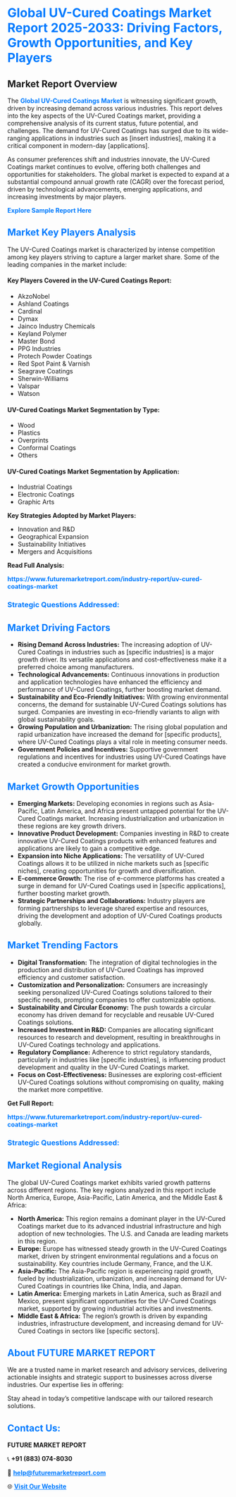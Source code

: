 <h1 style="color: #007BFF;">Global UV-Cured Coatings Market Report 2025-2033: Driving Factors, Growth Opportunities, and Key Players</h1>

<section id="overview">
<h2>Market Report Overview</h2>
<p>The <a href="https://www.futuremarketreport.com/industry-report/uv-cured-coatings-market" style="color: #007BFF; text-decoration: none;"><strong>Global UV-Cured Coatings Market</strong></a> is witnessing significant growth, driven by increasing demand across various industries. This report delves into the key aspects of the UV-Cured Coatings market, providing a comprehensive analysis of its current status, future potential, and challenges. The demand for UV-Cured Coatings has surged due to its wide-ranging applications in industries such as [insert industries], making it a critical component in modern-day [applications].</p>
<p>As consumer preferences shift and industries innovate, the UV-Cured Coatings market continues to evolve, offering both challenges and opportunities for stakeholders. The global market is expected to expand at a substantial compound annual growth rate (CAGR) over the forecast period, driven by technological advancements, emerging applications, and increasing investments by major players.</p>
</section>

<section id="overview">
<p><a href="https://www.futuremarketreport.com/request-sample/reportId=50696" style="color: #007BFF; text-decoration: none;"><strong>Explore Sample Report Here</strong></a></p>
</section>

<section id="key-players">
<h2 style="color: #007BFF;">Market Key Players Analysis</h2>
<p>The UV-Cured Coatings market is characterized by intense competition among key players striving to capture a larger market share. Some of the leading companies in the market include:</p>
<h4>Key Players Covered in the UV-Cured Coatings Report:</h4>
<ul><li>AkzoNobel</li><li>Ashland Coatings</li><li>Cardinal</li><li>Dymax</li><li>Jainco Industry Chemicals</li><li>Keyland Polymer</li><li>Master Bond</li><li>PPG Industries</li><li>Protech Powder Coatings</li><li>Red Spot Paint &amp; Varnish</li><li>Seagrave Coatings</li><li>Sherwin-Williams</li><li>Valspar</li><li>Watson</li></ul>
<h4>UV-Cured Coatings Market Segmentation by Type:</h4>
<ul><li>Wood</li><li>Plastics</li><li>Overprints</li><li>Conformal Coatings</li><li>Others</li></ul>

<h4>UV-Cured Coatings Market Segmentation by Application:</h4>
<ul><li>Industrial Coatings</li><li>Electronic Coatings</li><li>Graphic Arts</li></ul>
<p><strong>Key Strategies Adopted by Market Players:</strong></p>
<ul>
<li>Innovation and R&D</li>
<li>Geographical Expansion</li>
<li>Sustainability Initiatives</li>
<li>Mergers and Acquisitions</li>
</ul>
</section>

<section>
<p><strong>Read Full Analysis: </strong></p><a href="https://www.futuremarketreport.com/industry-report/uv-cured-coatings-market" style="color: #007BFF; text-decoration: none;"><strong>https://www.futuremarketreport.com/industry-report/uv-cured-coatings-market</strong></a>
<h3 style="color: #007BFF;">Strategic Questions Addressed:</h3>
</section>

<section id="driving-factors">
<h2 style="color: #007BFF;">Market Driving Factors</h2>
<ul>
<li><strong>Rising Demand Across Industries:</strong> The increasing adoption of UV-Cured Coatings in industries such as [specific industries] is a major growth driver. Its versatile applications and cost-effectiveness make it a preferred choice among manufacturers.</li>
<li><strong>Technological Advancements:</strong> Continuous innovations in production and application technologies have enhanced the efficiency and performance of UV-Cured Coatings, further boosting market demand.</li>
<li><strong>Sustainability and Eco-Friendly Initiatives:</strong> With growing environmental concerns, the demand for sustainable UV-Cured Coatings solutions has surged. Companies are investing in eco-friendly variants to align with global sustainability goals.</li>
<li><strong>Growing Population and Urbanization:</strong> The rising global population and rapid urbanization have increased the demand for [specific products], where UV-Cured Coatings plays a vital role in meeting consumer needs.</li>
<li><strong>Government Policies and Incentives:</strong> Supportive government regulations and incentives for industries using UV-Cured Coatings have created a conducive environment for market growth.</li>
</ul>
</section>

<section id="growth-opportunities">
<h2 style="color: #007BFF;">Market Growth Opportunities</h2>
<ul>
<li><strong>Emerging Markets:</strong> Developing economies in regions such as Asia-Pacific, Latin America, and Africa present untapped potential for the UV-Cured Coatings market. Increasing industrialization and urbanization in these regions are key growth drivers.</li>
<li><strong>Innovative Product Development:</strong> Companies investing in R&D to create innovative UV-Cured Coatings products with enhanced features and applications are likely to gain a competitive edge.</li>
<li><strong>Expansion into Niche Applications:</strong> The versatility of UV-Cured Coatings allows it to be utilized in niche markets such as [specific niches], creating opportunities for growth and diversification.</li>
<li><strong>E-commerce Growth:</strong> The rise of e-commerce platforms has created a surge in demand for UV-Cured Coatings used in [specific applications], further boosting market growth.</li>
<li><strong>Strategic Partnerships and Collaborations:</strong> Industry players are forming partnerships to leverage shared expertise and resources, driving the development and adoption of UV-Cured Coatings products globally.</li>
</ul>
</section>

<section id="trending-factors">
<h2 style="color: #007BFF;">Market Trending Factors</h2>
<ul>
<li><strong>Digital Transformation:</strong> The integration of digital technologies in the production and distribution of UV-Cured Coatings has improved efficiency and customer satisfaction.</li>
<li><strong>Customization and Personalization:</strong> Consumers are increasingly seeking personalized UV-Cured Coatings solutions tailored to their specific needs, prompting companies to offer customizable options.</li>
<li><strong>Sustainability and Circular Economy:</strong> The push towards a circular economy has driven demand for recyclable and reusable UV-Cured Coatings solutions.</li>
<li><strong>Increased Investment in R&D:</strong> Companies are allocating significant resources to research and development, resulting in breakthroughs in UV-Cured Coatings technology and applications.</li>
<li><strong>Regulatory Compliance:</strong> Adherence to strict regulatory standards, particularly in industries like [specific industries], is influencing product development and quality in the UV-Cured Coatings market.</li>
<li><strong>Focus on Cost-Effectiveness:</strong> Businesses are exploring cost-efficient UV-Cured Coatings solutions without compromising on quality, making the market more competitive.</li>
</ul>
</section>

<section>
<p><strong>Get Full Report: </strong></p><a href="https://www.futuremarketreport.com/industry-report/uv-cured-coatings-market" style="color: #007BFF; text-decoration: none;"><strong>https://www.futuremarketreport.com/industry-report/uv-cured-coatings-market</strong></a>
<h3 style="color: #007BFF;">Strategic Questions Addressed:</h3>
</section>


<section id="regional-analysis">
<h2 style="color: #007BFF;">Market Regional Analysis</h2>
<p>The global UV-Cured Coatings market exhibits varied growth patterns across different regions. The key regions analyzed in this report include North America, Europe, Asia-Pacific, Latin America, and the Middle East & Africa:</p>
<ul>
<li><strong>North America:</strong> This region remains a dominant player in the UV-Cured Coatings market due to its advanced industrial infrastructure and high adoption of new technologies. The U.S. and Canada are leading markets in this region.</li>
<li><strong>Europe:</strong> Europe has witnessed steady growth in the UV-Cured Coatings market, driven by stringent environmental regulations and a focus on sustainability. Key countries include Germany, France, and the U.K.</li>
<li><strong>Asia-Pacific:</strong> The Asia-Pacific region is experiencing rapid growth, fueled by industrialization, urbanization, and increasing demand for UV-Cured Coatings in countries like China, India, and Japan.</li>
<li><strong>Latin America:</strong> Emerging markets in Latin America, such as Brazil and Mexico, present significant opportunities for the UV-Cured Coatings market, supported by growing industrial activities and investments.</li>
<li><strong>Middle East & Africa:</strong> The region’s growth is driven by expanding industries, infrastructure development, and increasing demand for UV-Cured Coatings in sectors like [specific sectors].</li>
</ul>
</section>

<footer>
<h2 style="color: #007BFF;">About FUTURE MARKET REPORT</h2>
<p>We are a trusted name in market research and advisory services, delivering actionable insights and strategic support to businesses across diverse industries. Our expertise lies in offering:</p>

<p>Stay ahead in today’s competitive landscape with our tailored research solutions.</p>

<h2 style="color: #007BFF;">Contact Us:</h2>
<p><strong>FUTURE MARKET REPORT</strong></p>
<p>📞 <strong>+91 (883) 074-8030</strong></p>
<p>📧 <strong><a href="mailto:help@futuremarketreport.com" style="color: #007BFF;">help@futuremarketreport.com</a></strong></p>
<p>🌐 <strong><a href="https://www.futuremarketreport.com/" style="color: #007BFF;">Visit Our Website</a></strong></p>
</footer>